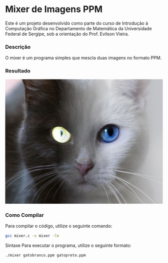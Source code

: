 # Mixer de Imagens PPM

Este é um projeto desenvolvido como parte do curso de Introdução à Computação Gráfica no Departamento de Matemática da Universidade Federal de Sergipe, sob a orientação do Prof. Evilson Vieira.

### Descrição
O mixer é um programa simples que mescla duas imagens no formato PPM.

### Resultado

<div>
    <img src="./resultados-em-png/mixer.png">
</div>

### Como Compilar
Para compilar o código, utilize o seguinte comando:
```bash
gcc mixer.c -o mixer -lm
```
Sintaxe
Para executar o programa, utilize o seguinte formato:
```bash
./mixer gatobranco.ppm gatopreto.ppm
```